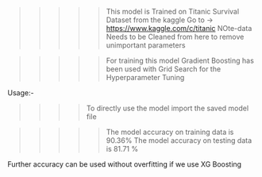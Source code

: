 >>>>>This model is Trained on Titanic Survival Dataset from the kaggle
Go to -> https://www.kaggle.com/c/titanic
NOte-data Needs to be Cleaned from here to remove unimportant parameters

>>>>>For training this model Gradient Boosting has been used with Grid Search 
     for the Hyperparameter Tuning


Usage:-
>>>>To directly use the model import the saved model file

>>>>>The model accuracy on training data is 90.36%
>>>>>The model accuracy on testing data is 81.71 %

Further accuracy can be used without overfitting if we use XG Boosting